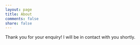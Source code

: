 ```yaml
---
layout: page
title: About
comments: false
share: false
---
```


Thank you for your enquiry! I will be in contact with you shortly.

